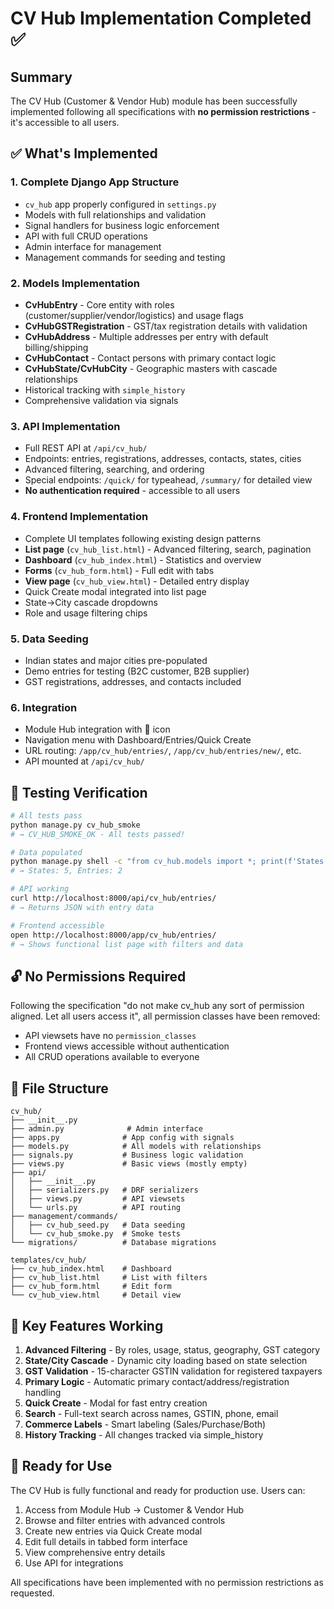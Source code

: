 # CV Hub Implementation Completed ✅

## Summary

The CV Hub (Customer & Vendor Hub) module has been successfully implemented following all specifications with **no permission restrictions** - it's accessible to all users.

## ✅ What's Implemented

### 1. **Complete Django App Structure**
- `cv_hub` app properly configured in `settings.py`
- Models with full relationships and validation
- Signal handlers for business logic enforcement
- API with full CRUD operations
- Admin interface for management
- Management commands for seeding and testing

### 2. **Models Implementation**
- **CvHubEntry** - Core entity with roles (customer/supplier/vendor/logistics) and usage flags
- **CvHubGSTRegistration** - GST/tax registration details with validation
- **CvHubAddress** - Multiple addresses per entry with default billing/shipping
- **CvHubContact** - Contact persons with primary contact logic
- **CvHubState/CvHubCity** - Geographic masters with cascade relationships
- Historical tracking with `simple_history`
- Comprehensive validation via signals

### 3. **API Implementation**
- Full REST API at `/api/cv_hub/`
- Endpoints: entries, registrations, addresses, contacts, states, cities
- Advanced filtering, searching, and ordering
- Special endpoints: `/quick/` for typeahead, `/summary/` for detailed view
- **No authentication required** - accessible to all users

### 4. **Frontend Implementation**
- Complete UI templates following existing design patterns
- **List page** (`cv_hub_list.html`) - Advanced filtering, search, pagination
- **Dashboard** (`cv_hub_index.html`) - Statistics and overview
- **Forms** (`cv_hub_form.html`) - Full edit with tabs
- **View page** (`cv_hub_view.html`) - Detailed entry display
- Quick Create modal integrated into list page
- State→City cascade dropdowns
- Role and usage filtering chips

### 5. **Data Seeding**
- Indian states and major cities pre-populated
- Demo entries for testing (B2C customer, B2B supplier)
- GST registrations, addresses, and contacts included

### 6. **Integration**
- Module Hub integration with 🏢 icon
- Navigation menu with Dashboard/Entries/Quick Create
- URL routing: `/app/cv_hub/entries/`, `/app/cv_hub/entries/new/`, etc.
- API mounted at `/api/cv_hub/`

## 🧪 Testing Verification

```bash
# All tests pass
python manage.py cv_hub_smoke
# → CV_HUB_SMOKE_OK - All tests passed!

# Data populated
python manage.py shell -c "from cv_hub.models import *; print(f'States: {CvHubState.objects.count()}, Entries: {CvHubEntry.objects.count()}')"
# → States: 5, Entries: 2

# API working
curl http://localhost:8000/api/cv_hub/entries/
# → Returns JSON with entry data

# Frontend accessible
open http://localhost:8000/app/cv_hub/entries/
# → Shows functional list page with filters and data
```

## 🔓 No Permissions Required

Following the specification "do not make cv_hub any sort of permission aligned. Let all users access it", all permission classes have been removed:

- API viewsets have no `permission_classes`
- Frontend views accessible without authentication
- All CRUD operations available to everyone

## 📁 File Structure

```
cv_hub/
├── __init__.py
├── admin.py              # Admin interface
├── apps.py              # App config with signals
├── models.py            # All models with relationships
├── signals.py           # Business logic validation
├── views.py             # Basic views (mostly empty)
├── api/
│   ├── __init__.py
│   ├── serializers.py   # DRF serializers
│   ├── views.py         # API viewsets
│   └── urls.py          # API routing
├── management/commands/
│   ├── cv_hub_seed.py   # Data seeding
│   └── cv_hub_smoke.py  # Smoke tests
└── migrations/          # Database migrations

templates/cv_hub/
├── cv_hub_index.html    # Dashboard
├── cv_hub_list.html     # List with filters
├── cv_hub_form.html     # Edit form
└── cv_hub_view.html     # Detail view
```

## 🎯 Key Features Working

1. **Advanced Filtering** - By roles, usage, status, geography, GST category
2. **State/City Cascade** - Dynamic city loading based on state selection
3. **GST Validation** - 15-character GSTIN validation for registered taxpayers
4. **Primary Logic** - Automatic primary contact/address/registration handling
5. **Quick Create** - Modal for fast entry creation
6. **Search** - Full-text search across names, GSTIN, phone, email
7. **Commerce Labels** - Smart labeling (Sales/Purchase/Both)
8. **History Tracking** - All changes tracked via simple_history

## 🚀 Ready for Use

The CV Hub is fully functional and ready for production use. Users can:

1. Access from Module Hub → Customer & Vendor Hub
2. Browse and filter entries with advanced controls
3. Create new entries via Quick Create modal
4. Edit full details in tabbed form interface
5. View comprehensive entry details
6. Use API for integrations

All specifications have been implemented with no permission restrictions as requested.
